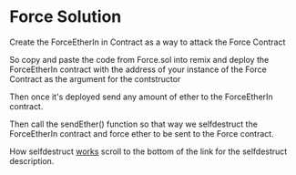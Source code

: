 # Force Solution

Create the ForceEtherIn in Contract as a way to attack the Force Contract

So copy and paste the code from Force.sol into remix and deploy the ForceEtherIn contract with the address of your instance of the Force Contract as the argument for the contstructor

Then once it's deployed send any amount of ether to the ForceEtherIn contract. 

Then call the sendEther() function so that way we selfdestruct the ForceEtherIn contract and force ether to be sent to the Force contract. 

How selfdestruct [works](https://docs.soliditylang.org/en/develop/units-and-global-variables.html) scroll to the bottom of the link for the selfdestruct description.


